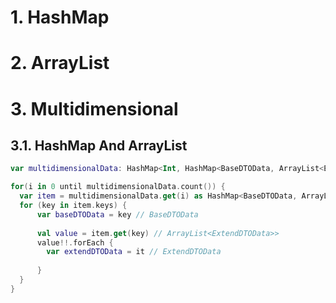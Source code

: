 # 1. HashMap

# 2. ArrayList

# 3. Multidimensional

## 3.1. HashMap And ArrayList

```Kotlin
var multidimensionalData: HashMap<Int, HashMap<BaseDTOData, ArrayList<ExtendDTOData>>>
```

```Kotlin
for(i in 0 until multidimensionalData.count()) {
  var item = multidimensionalData.get(i) as HashMap<BaseDTOData, ArrayList<ExtendDTOData>>
  for (key in item.keys) {
      var baseDTOData = key // BaseDTOData
      
      val value = item.get(key) // ArrayList<ExtendDTOData>>
      value!!.forEach {
        var extendDTOData = it // ExtendDTOData
        
      }
  }
}
```
